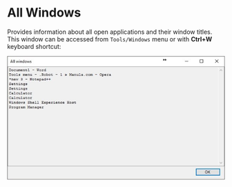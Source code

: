 # All Windows

Provides information about all open applications and their window titles. This window can be accessed from `Tools/Windows` menu or with **Ctrl+W** keyboard shortcut:

![](../../-assets/all-windows.jpg)

